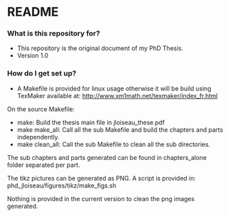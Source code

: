 # README #

### What is this repository for? ###

* This repository is the original document of my PhD Thesis. 
* Version 1.0

### How do I get set up? ###

* A Makefile is provided for linux usage otherwise it will be build using TexMaker available at: 
http://www.xm1math.net/texmaker/index_fr.html

On the source Makefile: 
* make: Build the thesis main file in jloiseau_these.pdf
* make make_all: Call all the sub Makefile and build the chapters and parts independently. 
* make clean_all: Call the sub Makefile to clean all the sub directories. 

The sub chapters and parts generated can be found in chapters_alone folder separated per part. 

The tikz pictures can be generated as PNG. 
A script is provided in:
phd_jloiseau/figures/tikz/make_figs.sh

Nothing is provided in the current version to clean the png images generated. 